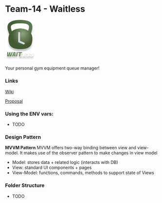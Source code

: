 # Team-14 - Waitless

<img src="app/src/main/res/drawable/splash_logo.png" alt="logo" width="100">

Your personal gym equipment queue manager!

### Links
[Wiki](../../wikis/Project-Proposal)

[Proposal](https://docs.google.com/presentation/d/1mIAqhD9VFBmNFtiH0En8xOn47G4mkbT5he9cXeyLKmw/edit?usp=sharing)

### Using the ENV vars:
- TODO

### Design Pattern

**MVVM Pattern**
MVVM offers two-way binding between view and view-model. It makes use of the  observer pattern to make changes in view model
- Model: stores data + related logic (interacts with DB)
- View: standard UI components + pages
- View-Model: functions, commands, methods to support state of Views

### Folder Structure
- TODO

